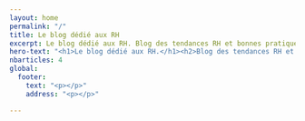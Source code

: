 ```yaml
---
layout: home
permalink: "/"
title: Le blog dédié aux RH
excerpt: Le blog dédié aux RH. Blog des tendances RH et bonnes pratiques
hero-text: "<h1>Le blog dédié aux RH.</h1><h2>Blog des tendances RH et bonnes pratiques</h2>"
nbarticles: 4
global:
  footer:
    text: "<p></p>"
    address: "<p></p>"

---
```

